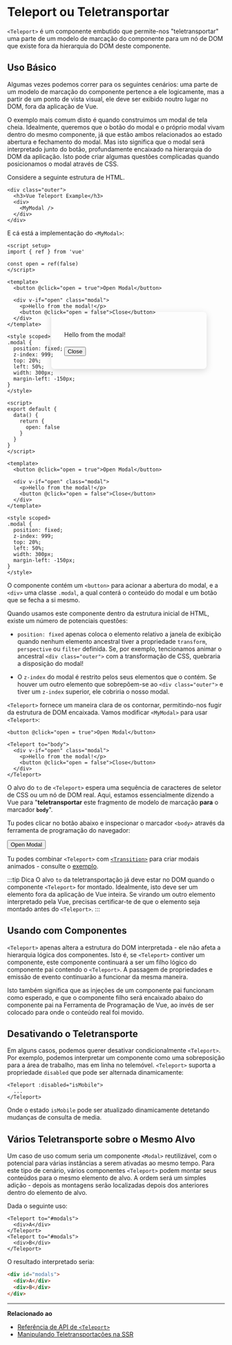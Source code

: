 # Teleport ou Teletransportar

 <VueSchoolLink href="https://vueschool.io/lessons/vue-3-teleport" title="Aula Gratuita sobre Teleport de Vue.js"/>

`<Teleport>` é um componente embutido que permite-nos "teletransportar" uma parte de um modelo de marcação do componente para um nó de DOM que existe fora da hierarquia do DOM deste componente.

## Uso Básico

Algumas vezes podemos correr para os seguintes cenários: uma parte de um modelo de marcação do componente pertence a ele logicamente, mas a partir de um ponto de vista visual, ele deve ser exibido noutro lugar no DOM, fora da aplicação de Vue.

O exemplo mais comum disto é quando construimos um modal de tela cheia. Idealmente, queremos que o botão do modal e o próprio modal vivam dentro do mesmo componente, já que estão ambos relacionados ao estado abertura e fechamento do modal. Mas isto significa que o modal será interpretado junto do botão, profundamente encaixado na hierarquia do DOM da aplicação. Isto pode criar algumas questões complicadas quando posicionamos o modal através de CSS.

Considere a seguinte estrutura de HTML.

```vue-html
<div class="outer">
  <h3>Vue Teleport Example</h3>
  <div>
    <MyModal />
  </div>
</div>
```

E cá está a implementação do `<MyModal>`:

<div class="composition-api">

```vue
<script setup>
import { ref } from 'vue'

const open = ref(false)
</script>

<template>
  <button @click="open = true">Open Modal</button>

  <div v-if="open" class="modal">
    <p>Hello from the modal!</p>
    <button @click="open = false">Close</button>
  </div>
</template>

<style scoped>
.modal {
  position: fixed;
  z-index: 999;
  top: 20%;
  left: 50%;
  width: 300px;
  margin-left: -150px;
}
</style>
```

</div>
<div class="options-api">

```vue
<script>
export default {
  data() {
    return {
      open: false
    }
  }
}
</script>

<template>
  <button @click="open = true">Open Modal</button>

  <div v-if="open" class="modal">
    <p>Hello from the modal!</p>
    <button @click="open = false">Close</button>
  </div>
</template>

<style scoped>
.modal {
  position: fixed;
  z-index: 999;
  top: 20%;
  left: 50%;
  width: 300px;
  margin-left: -150px;
}
</style>
```

</div>

O componente contém um `<button>` para acionar a abertura do modal, e a `<div>` uma classe `.modal`, a qual conterá o conteúdo do modal e um botão que se fecha a si mesmo.

Quando usamos este componente dentro da estrutura inicial de HTML, existe um número de potenciais questões:

- `position: fixed` apenas coloca o elemento relativo a janela de exibição quando nenhum elemento ancestral tiver a propriedade `transform`, `perspective` ou `filter` definida. Se, por exemplo, tencionamos animar o ancestral `<div class="outer">` com a transformação de CSS, quebraria a disposição do modal!

- O `z-index` do modal é restrito pelos seus elementos que o contém. Se houver um outro elemento que sobrepõem-se ao `<div class="outer">` e tiver um `z-index` superior, ele cobriria o nosso modal.

`<Teleport>` fornece um maneira clara de os contornar, permitindo-nos fugir da estrutura de DOM encaixada. Vamos modificar `<MyModal>` para usar `<Teleport>`:

```vue-html{3,8}
<button @click="open = true">Open Modal</button>

<Teleport to="body">
  <div v-if="open" class="modal">
    <p>Hello from the modal!</p>
    <button @click="open = false">Close</button>
  </div>
</Teleport>
```

O alvo do `to` de `<Teleport>` espera uma sequência de caracteres de seletor de CSS ou um nó de DOM real. Aqui, estamos essencialmente dizendo a Vue para "**teletransportar** este fragmento de modelo de marcação **para** o marcador **`body`**".

Tu podes clicar no botão abaixo e inspecionar o marcador `<body>` através da ferramenta de programação do navegador:

<script setup>
let open = $ref(false)
</script>

<div class="demo">
  <button @click="open = true">Open Modal</button>
  <ClientOnly>
    <Teleport to="body">
      <div v-if="open" class="demo modal-demo">
        <p style="margin-bottom:20px">Hello from the modal!</p>
        <button @click="open = false">Close</button>
      </div>
    </Teleport>
  </ClientOnly>
</div>

<style>
.modal-demo {
  position: fixed;
  z-index: 999;
  top: 20%;
  left: 50%;
  width: 300px;
  margin-left: -150px;
  background-color: var(--vt-c-bg);
  padding: 30px;
  border-radius: 8px;
  box-shadow: 0 4px 16px rgba(0, 0, 0, 0.15);
}
</style>

Tu podes combinar `<Teleport>` com [`<Transition>`](./transition) para criar modais animados - consulte o [exemplo](/examples/#modal).

:::tip Dica
O alvo `to` da teletransportação já deve estar no DOM quando o componente `<Teleport>` for montado. Idealmente, isto deve ser um elemento fora da aplicação de Vue inteira. Se virando um outro elemento interpretado pela Vue, precisas certificar-te de que o elemento seja montado antes do `<Teleport>`.
:::

## Usando com Componentes

`<Teleport>` apenas altera a estrutura do DOM interpretada - ele não afeta a hierarquia lógica dos componentes. Isto é, se `<Teleport>` contiver um componente, este componente continuará a ser um filho lógico do componente pai contendo o `<Teleport>`. A passagem de propriedades e emissão de evento continuarão a funcionar da mesma maneira.

Isto também significa que as injeções de um componente pai funcionam como esperado, e que o componente filho será encaixado abaixo do componente pai na Ferramenta de Programação de Vue, ao invés de ser colocado para onde o conteúdo real foi movido.

## Desativando o Teletransporte

Em alguns casos, podemos querer desativar condicionalmente `<Teleport>`. Por exemplo, podemos interpretar um componente como uma sobreposição para a área de trabalho, mas em linha no telemóvel. `<Teleport>` suporta a propriedade `disabled` que pode ser alternada dinamicamente:

```vue-html
<Teleport :disabled="isMobile">
  ...
</Teleport>
```

Onde o estado `isMobile` pode ser atualizado dinamicamente detetando mudanças de consulta de media.

## Vários Teletransporte sobre o Mesmo Alvo

Um caso de uso comum seria um componente `<Modal>` reutilizável, com o potencial para várias instâncias a serem ativadas ao mesmo tempo. Para este tipo de cenário, vários componentes `<Teleport>` podem montar seus conteúdos para o mesmo elemento de alvo. A ordem será um simples adição - depois as montagens serão localizadas depois dos anteriores dentro do elemento de alvo.

Dada o seguinte uso:

```vue-html
<Teleport to="#modals">
  <div>A</div>
</Teleport>
<Teleport to="#modals">
  <div>B</div>
</Teleport>
```

O resultado interpretado seria:

```html
<div id="modals">
  <div>A</div>
  <div>B</div>
</div>
```

---

**Relacionado ao**

- [Referência de API de `<Teleport>`](/api/built-in-components.html#teleport)
- [Manipulando Teletransportações na SSR](/guide/scaling-up/ssr.html#teleports)
